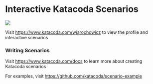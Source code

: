 # Interactive Katacoda Scenarios

[![](http://shields.katacoda.com/katacoda/wjarochowicz/count.svg)](https://www.katacoda.com/wjarochowicz "Get your profile on Katacoda.com")

Visit https://www.katacoda.com/wjarochowicz to view the profile and interactive scenarios

### Writing Scenarios
Visit https://www.katacoda.com/docs to learn more about creating Katacoda scenarios

For examples, visit https://github.com/katacoda/scenario-example
